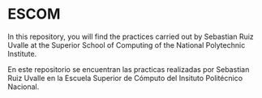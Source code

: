 # ESCOM
In this repository, you will find the practices carried out by Sebastian Ruiz Uvalle at the Superior School of Computing of the National Polytechnic Institute.

En este repositorio se encuentran las practicas realizadas por Sebastian Ruiz Uvalle en la Escuela Superior de Cómputo del Insituto Politécnico Nacional.
